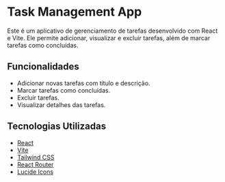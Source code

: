 # Task Management App

Este é um aplicativo de gerenciamento de tarefas desenvolvido com React e Vite. Ele permite adicionar, visualizar e excluir tarefas, além de marcar tarefas como concluídas.

## Funcionalidades

- Adicionar novas tarefas com título e descrição.
- Marcar tarefas como concluídas.
- Excluir tarefas.
- Visualizar detalhes das tarefas.

## Tecnologias Utilizadas

- [React](https://reactjs.org/)
- [Vite](https://vitejs.dev/)
- [Tailwind CSS](https://tailwindcss.com/)
- [React Router](https://reactrouter.com/)
- [Lucide Icons](https://lucide.dev/)
